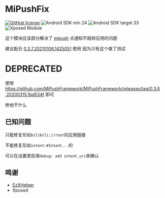 # MiPushFix

[![GitHub license](https://img.shields.io/github/license/duzhaokun123/MiPushFix?style=flat-square)](https://github.com/duzhaokun123/MiPushFix/blob/main/LICENSE)
![Android SDK min 24](https://img.shields.io/badge/Android%20SDK-%3E%3D%2024-brightgreen?style=flat-square&logo=android)
![Android SDK target 33](https://img.shields.io/badge/Android%20SDK-target%2033-brightgreen?style=flat-square&logo=android)
![Xposed Module](https://img.shields.io/badge/Xposed-Module-blue?style=flat-square)

这个模块应该部分解决了 [mipush](https://github.com/MiPushFramework/MiPushFramework) 点通知不跳转应用的问题

建议配合 [0.3.7.20210106.1425051](https://github.com/MiPushFramework/MiPushFramework/releases/tag/0.3.7.20210106.1425051) 使用 因为只有这个做了测试

# DEPRECATED

使用 https://github.com/MiPushFramework/MiPushFramework/releases/tag/0.3.6.20200315.1bd534f
即可

修他干什么

## 已知问题

只能修复形如`bilibili://root`的应用链接

不能修复形如`intent:#Intent...`的

可以在设置里启用`debug: add intent_uri`来确认

## 鸣谢
- [EzXHelper](https://github.com/KyuubiRan/EzXHelper)
- Xposed
